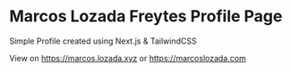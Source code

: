 # Marcos Lozada Freytes Profile Page

Simple Profile created using Next.js & TailwindCSS

View on https://marcos.lozada.xyz or https://marcoslozada.com
